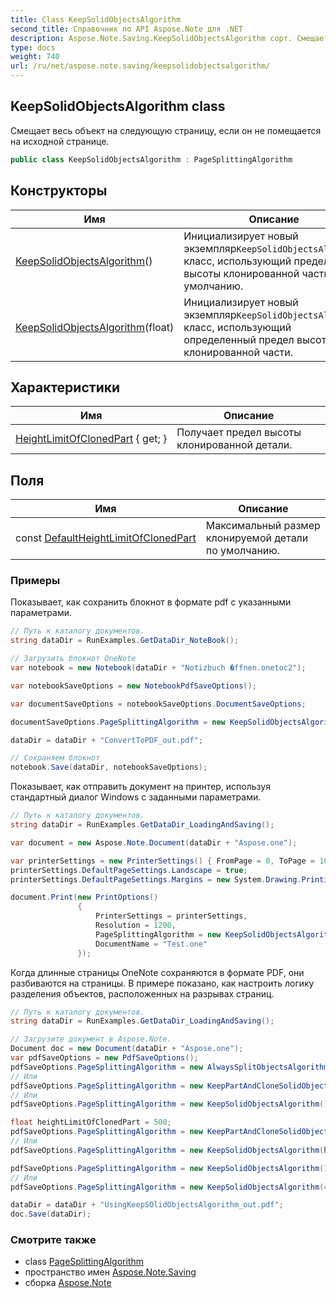 ```yaml
---
title: Class KeepSolidObjectsAlgorithm
second_title: Справочник по API Aspose.Note для .NET
description: Aspose.Note.Saving.KeepSolidObjectsAlgorithm сорт. Смещает весь объект на следующую страницу если он не помещается на исходной странице.
type: docs
weight: 740
url: /ru/net/aspose.note.saving/keepsolidobjectsalgorithm/
---
```

## KeepSolidObjectsAlgorithm class

Смещает весь объект на следующую страницу, если он не помещается на исходной странице.

```csharp
public class KeepSolidObjectsAlgorithm : PageSplittingAlgorithm
```

## Конструкторы

| Имя | Описание |
| --- | --- |
| [KeepSolidObjectsAlgorithm](keepsolidobjectsalgorithm/#constructor)() | Инициализирует новый экземпляр`KeepSolidObjectsAlgorithm` класс, использующий предел высоты клонированной части по умолчанию. |
| [KeepSolidObjectsAlgorithm](keepsolidobjectsalgorithm/#constructor_1)(float) | Инициализирует новый экземпляр`KeepSolidObjectsAlgorithm` класс, использующий определенный предел высоты клонированной части. |

## Характеристики

| Имя | Описание |
| --- | --- |
| [HeightLimitOfClonedPart](../../aspose.note.saving/keepsolidobjectsalgorithm/heightlimitofclonedpart/) { get; } | Получает предел высоты клонированной детали. |

## Поля

| Имя | Описание |
| --- | --- |
| const [DefaultHeightLimitOfClonedPart](../../aspose.note.saving/keepsolidobjectsalgorithm/defaultheightlimitofclonedpart/) | Максимальный размер клонируемой детали по умолчанию. |

### Примеры

Показывает, как сохранить блокнот в формате pdf с указанными параметрами.

```csharp
// Путь к каталогу документов.
string dataDir = RunExamples.GetDataDir_NoteBook();

// Загрузить блокнот OneNote
var notebook = new Notebook(dataDir + "Notizbuch �ffnen.onetoc2");

var notebookSaveOptions = new NotebookPdfSaveOptions();

var documentSaveOptions = notebookSaveOptions.DocumentSaveOptions;

documentSaveOptions.PageSplittingAlgorithm = new KeepSolidObjectsAlgorithm();

dataDir = dataDir + "ConvertToPDF_out.pdf";

// Сохраняем блокнот
notebook.Save(dataDir, notebookSaveOptions);
```

Показывает, как отправить документ на принтер, используя стандартный диалог Windows с заданными параметрами.

```csharp
// Путь к каталогу документов.
string dataDir = RunExamples.GetDataDir_LoadingAndSaving();

var document = new Aspose.Note.Document(dataDir + "Aspose.one");

var printerSettings = new PrinterSettings() { FromPage = 0, ToPage = 10 };
printerSettings.DefaultPageSettings.Landscape = true;
printerSettings.DefaultPageSettings.Margins = new System.Drawing.Printing.Margins(50, 50, 150, 50);

document.Print(new PrintOptions()
               {
                   PrinterSettings = printerSettings,
                   Resolution = 1200,
                   PageSplittingAlgorithm = new KeepSolidObjectsAlgorithm(),
                   DocumentName = "Test.one"
               });
```

Когда длинные страницы OneNote сохраняются в формате PDF, они разбиваются на страницы. В примере показано, как настроить логику разделения объектов, расположенных на разрывах страниц.

```csharp
// Путь к каталогу документов.
string dataDir = RunExamples.GetDataDir_LoadingAndSaving();

// Загрузите документ в Aspose.Note.
Document doc = new Document(dataDir + "Aspose.one");
var pdfSaveOptions = new PdfSaveOptions();
pdfSaveOptions.PageSplittingAlgorithm = new AlwaysSplitObjectsAlgorithm();
// Или
pdfSaveOptions.PageSplittingAlgorithm = new KeepPartAndCloneSolidObjectToNextPageAlgorithm();
// Или
pdfSaveOptions.PageSplittingAlgorithm = new KeepSolidObjectsAlgorithm();

float heightLimitOfClonedPart = 500;
pdfSaveOptions.PageSplittingAlgorithm = new KeepPartAndCloneSolidObjectToNextPageAlgorithm(heightLimitOfClonedPart);
// Или
pdfSaveOptions.PageSplittingAlgorithm = new KeepSolidObjectsAlgorithm(heightLimitOfClonedPart);

pdfSaveOptions.PageSplittingAlgorithm = new KeepSolidObjectsAlgorithm(100);
// Или
pdfSaveOptions.PageSplittingAlgorithm = new KeepSolidObjectsAlgorithm(400);

dataDir = dataDir + "UsingKeepSOlidObjectsAlgorithm_out.pdf";
doc.Save(dataDir);
```

### Смотрите также

* class [PageSplittingAlgorithm](../pagesplittingalgorithm/)
* пространство имен [Aspose.Note.Saving](../../aspose.note.saving/)
* сборка [Aspose.Note](../../)


